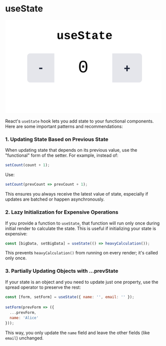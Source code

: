 # useState 

![useState Demo](./images/demo.png)

React's `useState` hook lets you add state to your functional components. Here are some important patterns and recommendations:

### 1. Updating State Based on Previous State

When updating state that depends on its previous value, use the "functional" form of the setter. For example, instead of:

```js
setCount(count + 1);
```

Use:

```js
setCount(prevCount => prevCount + 1);
```

This ensures you always receive the latest value of state, especially if updates are batched or happen asynchronously.

### 2. Lazy Initialization for Expensive Operations

If you provide a function to `useState`, that function will run only once during initial render to calculate the state. This is useful if initializing your state is expensive:

```js
const [bigData, setBigData] = useState(() => heavyCalculation());
```

This prevents `heavyCalculation()` from running on every render; it's called only once.

### 3. Partially Updating Objects with ...prevState

If your state is an object and you need to update just one property, use the spread operator to preserve the rest:

```js
const [form, setForm] = useState({ name: '', email: '' });

setForm(prevForm => ({
  ...prevForm,
  name: 'Alice'
}));
```

This way, you only update the `name` field and leave the other fields (like `email`) unchanged.